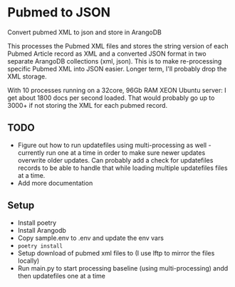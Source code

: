 # Pubmed to JSON

Convert pubmed XML to json and store in ArangoDB

This processes the Pubmed XML files and stores the string version of each Pubmed Article record as XML and a converted JSON format in two separate ArangoDB collections (xml, json). This is to make re-processing specific Pubmed XML into JSON easier. Longer term, I'll probably drop the XML storage.

With 10 processes running on a 32core, 96Gb RAM XEON Ubuntu server: I get about 1800 docs per second loaded. That would probably go up to 3000+ if not storing the XML for each pubmed record. 

## TODO

- Figure out how to run updatefiles using multi-processing as well - currently run one at a time in order to make sure newer updates overwrite older updates. Can probably add a check for updatefiles records to be able to handle that while loading multiple updatefiles files at a time.
- Add more documentation

## Setup

* Install poetry
* Install Arangodb
* Copy sample.env to .env and update the env vars
* `poetry install`
* Setup download of pubmed xml files to (I use lftp to mirror the files locally)
* Run main.py to start processing baseline (using multi-processing) andd then updatefiles one at a time
